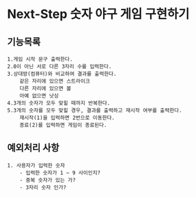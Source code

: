 # Next-Step 숫자 야구 게임 구현하기

## 기능목록
    1.게임 시작 문구 출력한다.
    2.0이 아닌 서로 다른 3자리 수를 입력한다.
    3.상대방(컴퓨터)와 비교하여 결과를 출력한다.
        같은 자리에 있으면 스트라이크
        다른 자리에 있으면 볼
        아예 없으면 낫싱
    4.3개의 숫자가 모두 맞힐 때까지 반복한다.
    5.3개의 숫자를 모두 맞힐 경우, 결과를 출력하고 재시작 여부를 출력한다.
        재시작(1)을 입력하면 2번으로 이동한다.
        종료(2)를 입력하면 게임이 종료된다.

## 예외처리 사항
    1. 사용자가 입력한 숫자
        - 입력한 숫자가 1 ~ 9 사이인지?
        - 중복 숫자가 있는 가?
        - 3자리 숫자 인가?